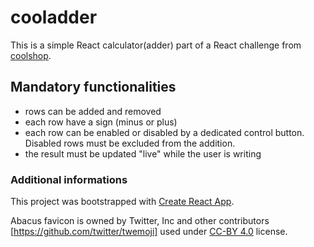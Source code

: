 # cooladder

This is a simple React calculator(adder) part of a React challenge from [coolshop](https://www.coolshop.it).

## Mandatory functionalities

* rows can be added and removed
* each row have a sign (minus or plus)
* each row can be enabled or disabled by a dedicated control button. Disabled rows must be excluded from the addition.
* the result must be updated "live" while the user is writing

### Additional informations

This project was bootstrapped with [Create React App](https://github.com/facebook/create-react-app).

Abacus favicon is owned by Twitter, Inc and other contributors [https://github.com/twitter/twemoji] used under [CC-BY 4.0](https://creativecommons.org/licenses/by/4.0/) license.
